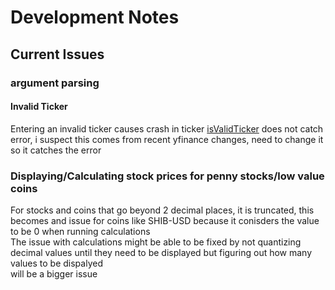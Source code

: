 # Development Notes

## Current Issues

### argument parsing
#### Invalid Ticker
Entering an invalid ticker causes crash in ticker [isValidTicker](yfincode.py#82) does not catch error, i suspect this comes from recent yfinance changes, need to change it so it catches the error

### Displaying/Calculating stock prices for penny stocks/low value coins
For stocks and coins that go beyond 2 decimal places, it is truncated, this becomes and issue for coins like SHIB-USD because it conisders the value to be 0 when running calculations <br/>
The issue with calculations might be able to be fixed by not quantizing decimal values until they need to be displayed but figuring out how many values to be dispalyed <br/>
will be a bigger issue
